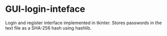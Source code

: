 # GUI-login-inteface
Login and register interface implemented in tkinter. Stores passwords in the text file as a SHA-256 hash using hashlib.
